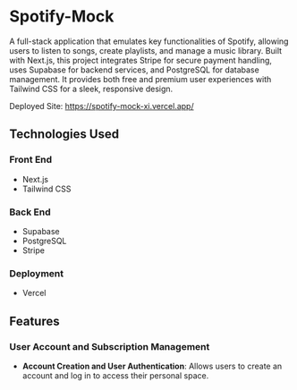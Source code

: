 # Spotify-Mock

A full-stack application that emulates key functionalities of Spotify, allowing users to listen to songs, create playlists, and manage a music library. Built with Next.js, this project integrates Stripe for secure payment handling, uses Supabase for backend services, and PostgreSQL for database management. It provides both free and premium user experiences with Tailwind CSS for a sleek, responsive design.

Deployed Site: https://spotify-mock-xi.vercel.app/

## Technologies Used

### Front End

- Next.js
- Tailwind CSS

### Back End

- Supabase
- PostgreSQL
- Stripe

### Deployment

- Vercel

## Features
### User Account and Subscription Management
- **Account Creation and User Authentication**: Allows users to create an account and log in to access their personal space.
